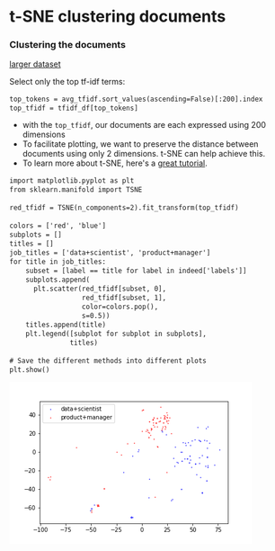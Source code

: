 # t-SNE clustering documents

### Clustering the documents
[larger dataset](https://drive.google.com/file/d/1DV5PXPRGl6THkOPQBeX2iFwf0_MIExeC/view?usp=sharing)

Select only the top tf-idf terms:
```
top_tokens = avg_tfidf.sort_values(ascending=False)[:200].index
top_tfidf = tfidf_df[top_tokens]
```

- with the `top_tfidf`, our documents are each expressed using 200 dimensions
- To facilitate plotting, we want to preserve the distance between documents using only 2 dimensions. t-SNE can help achieve this.
- To learn more about t-SNE, here's a [great tutorial](https://youtu.be/RJVL80Gg3lA).

```
import matplotlib.pyplot as plt
from sklearn.manifold import TSNE

red_tfidf = TSNE(n_components=2).fit_transform(top_tfidf)

colors = ['red', 'blue']
subplots = []
titles = []
job_titles = ['data+scientist', 'product+manager']
for title in job_titles:
    subset = [label == title for label in indeed['labels']]
    subplots.append(
      plt.scatter(red_tfidf[subset, 0],
                  red_tfidf[subset, 1],
                  color=colors.pop(),
                  s=0.5))
    titles.append(title)
    plt.legend([subplot for subplot in subplots],
               titles)

# Save the different methods into different plots
plt.show()
```

![tsne plot](images/indeed_job_cluster.png)
